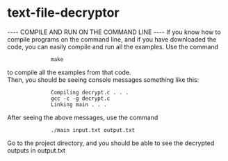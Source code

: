 # text-file-decryptor

---- COMPILE AND RUN ON THE COMMAND LINE ----
If you know how to compile programs on the command line, and if you have
downloaded the code, you can easily compile and run all the examples.
Use the command

                  make
                  
to compile all the examples from that code.  
Then, you should be seeing console messages something like this:

                  Compiling decrypt.c . . .
                  gcc -c -g decrypt.c
                  Linking main . . .

After seeing the above messages, use the command

                  ./main input.txt output.txt

Go to the project directory, and you should be able to see the decrypted outputs in output.txt   
